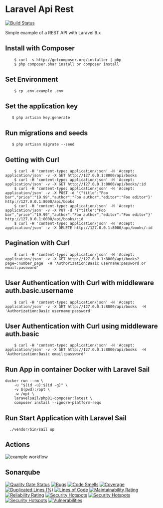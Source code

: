 # Laravel Api Rest

[![Build Status](https://travis-ci.org/Tony133/laravel-api-rest.svg?branch=master)](https://travis-ci.org/Tony133/laravel-api-rest)

Simple example of a REST API with Laravel 9.x

## Install with Composer

```
    $ curl -s http://getcomposer.org/installer | php
    $ php composer.phar install or composer install
```

## Set Environment

```
    $ cp .env.example .env
```

## Set the application key

```
   $ php artisan key:generate
```

## Run migrations and seeds

```
   $ php artisan migrate --seed
```

## Getting with Curl

```
    $ curl -H 'content-type: application/json' -H 'Accept: application/json' -v -X GET http://127.0.0.1:8000/api/books
    $ curl -H 'content-type: application/json' -H 'Accept: application/json' -v -X GET http://127.0.0.1:8000/api/books/:id
    $ curl -H 'content-type: application/json' -H 'Accept: application/json' -v -X POST -d '{"title":"Foo bar","price":"19.99","author":"Foo author","editor":"Foo editor"}' http://127.0.0.1:8000/api/books
    $ curl -H 'content-type: application/json' -H 'Accept: application/json' -v -X PUT -d '{"title":"Foo bar","price":"19.99","author":"Foo author","editor":"Foo editor"}' http://127.0.0.1:8000/api/books/:id
    $ curl -H 'content-type: application/json' -H 'Accept: application/json' -v -X DELETE http://127.0.0.1:8000/api/books/:id
```

## Pagination with Curl

```
    $ curl -H 'content-type: application/json' -H 'Accept: application/json' -v -X GET http://127.0.0.1:8000/api/books?page=:number_page  -H 'Authorization:Basic username:password or email:password'
```

## User Authentication with Curl with middleware auth.basic.username

```
    $ curl -H 'content-type: application/json' -H 'Accept: application/json' -v -X GET http://127.0.0.1:8000/api/books  -H 'Authorization:Basic username:password'
```

## User Authentication with Curl using middleware auth.basic

```
    $ curl -H 'content-type: application/json' -H 'Accept: application/json' -v -X GET http://127.0.0.1:8000/api/books  -H 'Authorization:Basic email:password'
```

## Run App in container Docker with Laravel Sail 

```
docker run --rm \
    -u "$(id -u):$(id -g)" \
    -v $(pwd):/opt \
    -w /opt \
    laravelsail/php81-composer:latest \
    composer install --ignore-platform-reqs
```

## Run Start Application with Laravel Sail
```
  ./vendor/bin/sail up
```
## Actions
![example workflow](https://github.com/github/docs/actions/workflows/main.yml/badge.svg)
## Sonarqube
[![Quality Gate Status](https://sonarqube.korporate.org/api/project_badges/measure?project=0769233558_myapp_AZLC5UHOSq_hx2o63YVA&metric=alert_status&token=sqb_229226defed59a48da9d0f25da9f30d82dea84a6)](https://sonarqube.korporate.org/dashboard?id=0769233558_myapp_AZLC5UHOSq_hx2o63YVA)
[![Bugs](https://sonarqube.korporate.org/api/project_badges/measure?project=0769233558_myapp_AZLC5UHOSq_hx2o63YVA&metric=bugs&token=sqb_229226defed59a48da9d0f25da9f30d82dea84a6)](https://sonarqube.korporate.org/dashboard?id=0769233558_myapp_AZLC5UHOSq_hx2o63YVA)
[![Code Smells](https://sonarqube.korporate.org/api/project_badges/measure?project=0769233558_myapp_AZLC5UHOSq_hx2o63YVA&metric=code_smells&token=sqb_229226defed59a48da9d0f25da9f30d82dea84a6)](https://sonarqube.korporate.org/dashboard?id=0769233558_myapp_AZLC5UHOSq_hx2o63YVA)
[![Coverage](https://sonarqube.korporate.org/api/project_badges/measure?project=0769233558_myapp_AZLC5UHOSq_hx2o63YVA&metric=coverage&token=sqb_229226defed59a48da9d0f25da9f30d82dea84a6)](https://sonarqube.korporate.org/dashboard?id=0769233558_myapp_AZLC5UHOSq_hx2o63YVA)
[![Duplicated Lines (%)](https://sonarqube.korporate.org/api/project_badges/measure?project=0769233558_myapp_AZLC5UHOSq_hx2o63YVA&metric=duplicated_lines_density&token=sqb_229226defed59a48da9d0f25da9f30d82dea84a6)](https://sonarqube.korporate.org/dashboard?id=0769233558_myapp_AZLC5UHOSq_hx2o63YVA)
[![Lines of Code](https://sonarqube.korporate.org/api/project_badges/measure?project=0769233558_myapp_AZLC5UHOSq_hx2o63YVA&metric=ncloc&token=sqb_229226defed59a48da9d0f25da9f30d82dea84a6)](https://sonarqube.korporate.org/dashboard?id=0769233558_myapp_AZLC5UHOSq_hx2o63YVA)
[![Maintainability Rating](https://sonarqube.korporate.org/api/project_badges/measure?project=0769233558_myapp_AZLC5UHOSq_hx2o63YVA&metric=sqale_rating&token=sqb_229226defed59a48da9d0f25da9f30d82dea84a6)](https://sonarqube.korporate.org/dashboard?id=0769233558_myapp_AZLC5UHOSq_hx2o63YVA)
[![Reliability Rating](https://sonarqube.korporate.org/api/project_badges/measure?project=0769233558_myapp_AZLC5UHOSq_hx2o63YVA&metric=reliability_rating&token=sqb_229226defed59a48da9d0f25da9f30d82dea84a6)](https://sonarqube.korporate.org/dashboard?id=0769233558_myapp_AZLC5UHOSq_hx2o63YVA)
[![Security Hotspots](https://sonarqube.korporate.org/api/project_badges/measure?project=0769233558_myapp_AZLC5UHOSq_hx2o63YVA&metric=security_hotspots&token=sqb_229226defed59a48da9d0f25da9f30d82dea84a6)](https://sonarqube.korporate.org/dashboard?id=0769233558_myapp_AZLC5UHOSq_hx2o63YVA)
[![Security Hotspots](https://sonarqube.korporate.org/api/project_badges/measure?project=0769233558_myapp_AZLC5UHOSq_hx2o63YVA&metric=security_hotspots&token=sqb_229226defed59a48da9d0f25da9f30d82dea84a6)](https://sonarqube.korporate.org/dashboard?id=0769233558_myapp_AZLC5UHOSq_hx2o63YVA)
[![Security Hotspots](https://sonarqube.korporate.org/api/project_badges/measure?project=0769233558_myapp_AZLC5UHOSq_hx2o63YVA&metric=security_hotspots&token=sqb_229226defed59a48da9d0f25da9f30d82dea84a6)](https://sonarqube.korporate.org/dashboard?id=0769233558_myapp_AZLC5UHOSq_hx2o63YVA)
[![Vulnerabilities](https://sonarqube.korporate.org/api/project_badges/measure?project=0769233558_myapp_AZLC5UHOSq_hx2o63YVA&metric=vulnerabilities&token=sqb_229226defed59a48da9d0f25da9f30d82dea84a6)](https://sonarqube.korporate.org/dashboard?id=0769233558_myapp_AZLC5UHOSq_hx2o63YVA)
